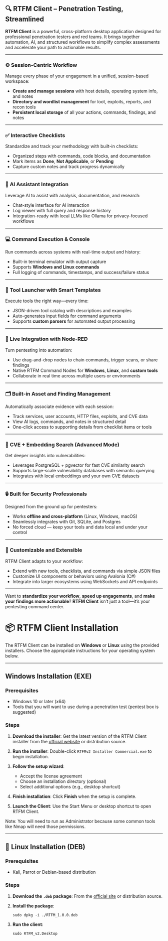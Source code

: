 ## 🔍 **RTFM Client – Penetration Testing, Streamlined**

**RTFM Client** is a powerful, cross-platform desktop application designed for professional penetration testers and red teams. It brings together automation, AI, and structured workflows to simplify complex assessments and accelerate your path to actionable results.

---

### ⚙️ **Session-Centric Workflow**
Manage every phase of your engagement in a unified, session-based workspace:
- **Create and manage sessions** with host details, operating system info, and notes
- **Directory and wordlist management** for loot, exploits, reports, and recon tools
- **Persistent local storage** of all your actions, commands, findings, and notes

---

### ✅ **Interactive Checklists**
Standardize and track your methodology with built-in checklists:
- Organized steps with commands, code blocks, and documentation
- Mark items as **Done**, **Not Applicable**, or **Pending**
- Capture custom notes and track progress dynamically

---

### 🧠 **AI Assistant Integration**
Leverage AI to assist with analysis, documentation, and research:
- Chat-style interface for AI interaction
- Log viewer with full query and response history
- Integration-ready with local LLMs like Ollama for privacy-focused workflows

---

### 💻 **Command Execution & Console**
Run commands across systems with real-time output and history:
- Built-in terminal emulator with output capture
- Supports **Windows and Linux commands**
- Full logging of commands, timestamps, and success/failure status

---

### 🧰 **Tool Launcher with Smart Templates**
Execute tools the right way—every time:
- JSON-driven tool catalog with descriptions and examples
- Auto-generates input fields for command arguments
- Supports **custom parsers** for automated output processing

---

### 🔗 **Live Integration with Node-RED**
Turn pentesting into automation:
- Use drag-and-drop nodes to chain commands, trigger scans, or share findings
- Native RTFM Command Nodes for **Windows**, **Linux**, and **custom tools**
- Collaborate in real time across multiple users or environments

---

### 🗂️ **Built-in Asset and Finding Management**
Automatically associate evidence with each session:
- Track services, user accounts, HTTP files, exploits, and CVE data
- View AI logs, commands, and notes in structured detail
- One-click access to supporting details from checklist items or tools

---

### 🔎 **CVE + Embedding Search (Advanced Mode)**
Get deeper insights into vulnerabilities:
- Leverages PostgreSQL + pgvector for fast CVE similarity search
- Supports large-scale vulnerability databases with semantic querying
- Integrates with local embeddings and your own CVE datasets

---

### 🔒 **Built for Security Professionals**
Designed from the ground up for pentesters:
- Works **offline and cross-platform** (Linux, Windows, macOS)
- Seamlessly integrates with Git, SQLite, and Postgres
- No forced cloud — keep your tools and data local and under your control

---

### 🧩 **Customizable and Extensible**
RTFM Client adapts to your workflow:
- Extend with new tools, checklists, and commands via simple JSON files
- Customize UI components or behaviors using Avalonia (C#)
- Integrate into larger ecosystems using WebSockets and API endpoints

---

Want to **standardize your workflow**, **speed up engagements**, and **make your findings more actionable**?
**RTFM Client** isn’t just a tool—it’s your pentesting command center.

# 📦 RTFM Client Installation

The RTFM Client can be installed on **Windows** or **Linux** using the provided installers. Choose the appropriate instructions for your operating system below.

---

## Windows Installation (EXE)

### Prerequisites

* Windows 10 or later (x64)
* Tools that you will want to use during a penetration test (pentest box is suggested)

### Steps

1. **Download the installer**:
   Get the latest version of the RTFM Client installer from the [official website](https://github.com/rtfmplatform) or distribution source.

2. **Run the installer**:
   Double-click `RTFMv2 Installer Commercial.exe` to begin installation.

3. **Follow the setup wizard**:

   * Accept the license agreement
   * Choose an installation directory (optional)
   * Select additional options (e.g., desktop shortcut)

4. **Finish installation**:
   Click **Finish** when the setup is complete.

5. **Launch the Client**:
   Use the Start Menu or desktop shortcut to open RTFM Client.
	
Note: You will need to run as Administrator because some common tools like Nmap will need those permissions.

---

## 🐧 Linux Installation (DEB)

### Prerequisites

* Kali, Parrot or Debian-based distribution

### Steps

1. **Download the `.deb` package**:
	From the [official site](https://github.com/rtfmplatform) or distribution source.

2. **Install the package**:

	```
	sudo dpkg -i ./RTFM_1.0.0.deb 
	```
   
   
3. **Run the client**:

	```
	sudo RTFM_v2.Desktop
	```

